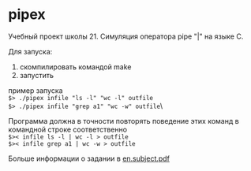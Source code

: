 # pipex

Учебный проект школы 21. 
Симуляция оператора pipe "|" на языке С. 

Для запуска:
1) скомпилировать командой make
2) запустить

пример запуска \
```$> ./pipex infile "ls -l" "wc -l" outfile ``` \
```$> ./pipex infile "grep a1" "wc -w" outfile```\

Программа должна в точности повторять поведение этих команд в командной строке соответственно\
```$>< infile ls -l | wc -l > outfile```\
```$>< infile grep a1 | wc -w > outfile```
 
  Больше информации о задании в [en.subject.pdf](https://github.com/RekaEva/pipex/blob/main/en.subject.pdf)
